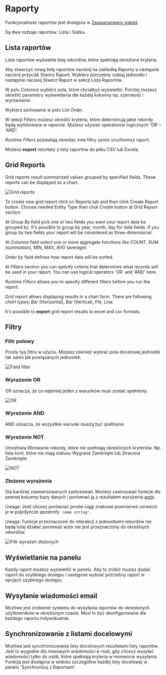 # Raporty

Funkcjonalność raportów jest dostępna w [Zaawansowany pakiet](https://www.espocrm.com/extensions/advanced-pack/).

Są dwa rodzaje raportów: Lista i Siatka.  

## Lista raportów

Lista raportów wyświetla listę rekordów, które spełniają określone kryteria.

Aby stworzyć nową listę raportów naciśnij na zakładkę Raporty a następnie naciśnij przycisk Stwórz Raport. Wybierz potrzebny rodzaj jednostki i następnie naciśnij Stwórz Raport w sekcji Lista Raportów.

W polu _Columns_ wybierz pola, które chciałbyś wyświetlić. Poniżej możesz określić parametry wyświetlania dla każdej kolumny np. szerokość i wyrównanie.

Wybierz sortowanie w polu _List Order_. 

W sekcji _Filters_ możesz określić kryteria, które determinują jakie rekordy będą wylistowane w raporcie. Możesz używać operatorów logicznych 'OR' i 'AND'.

_Runtime Filters_ pozwalają określać inne filtry zanim uruchomisz raport.

Możesz __export__ rezultaty z listy raportów do pliku CSV lub Excela.

## Grid Reports

Grid reports result summarized values grouped by specified fields. These reports can be displayed as a chart.

![Grid reports](https://raw.githubusercontent.com/espocrm/documentation/master/_static/images/user-guide/reports/grid.png)

To create new grid report click on Reports tab and then click Create Report button. Choose needed Entity Type then click Create button at Grid Report section.

At _Group By_ field pick one or two fields you want your report data be grouped by. It's possible to group by year, month, day for date fields. If you group by two fields your report will be considered as three-dimensional.

At _Columns_ field select one or more aggregate functions like COUNT, SUM (summation), MIN, MAX, AVG (average).

_Order by_ field defines how report data will be sorted.

At _Filters_ section you can specify criteria that determines what records will be used in your report. You can use logical operators 'OR' and 'AND' here.

_Runtime Filters_ allows you to specify different filters before you run the report.

Grid report allows displaying results in a chart form. There are following _chart types_: Bar (Horizontal), Bar (Vertical), Pie, Line.

It's possible to __export__ grid report results to excel and csv formats.

## Filtry

### Filtr polowy

Prosty typ filtru w użyciu. Możesz również wybrać pola docelowej jednostki tak samo jak powiązanych jednostek.

![Field filter](https://raw.githubusercontent.com/espocrm/documentation/master/_static/images/user-guide/reports/filter-field.png)

### Wyrażenie OR

OR oznacza, że co najmniej jeden z warunków musi zostać spełniony.

![OR](https://raw.githubusercontent.com/espocrm/documentation/master/_static/images/user-guide/reports/filter-or.png)

### Wyrażenie AND

AND oznacza, że wszystkie warunki muszą być spełnione.

### Wyrażenie NOT

Umożliwia filtrowanie rekordy, które nie spełniają określonych kryteriów. Np. lista kont, które nie mają statusu Wygrane Zamknięte lub Stracone Zamknięte.

![NOT](https://raw.githubusercontent.com/espocrm/documentation/master/_static/images/user-guide/reports/filter-not.png)

### Złożone wyrażenia

Dla bardziej zaawansowanych zastosowań. Możesz zastosować funkcje dla pewnej kolumny bazy danych i porównać ją z rezultatem wyrażenia [wzór](../administration/formula.md).

Uwaga: Jeśli chcesz porównać proste ciągi znakowe powinieneś umieścić je w pojedyncze apostrofy `'some string'`.

Uwaga: Funkcje przeznaczone do interakcji z jednostkami rekordów nie będą tutaj działać ponieważ wzór nie jest przeznaczony do określnych rekordów.

![Filtr wyrażeń złożonych](https://raw.githubusercontent.com/espocrm/documentation/master/_static/images/user-guide/reports/filter-complex.png)

## Wyświetlanie na panelu

Każdy raport możesz wyświetlić w panelu. Aby to zrobić musisz dodać raport do szybkiego dostępu i następnie wybrać potrzebny raport w opcjach szybkiego dostępu.

## Wysyłanie wiadomości email

Możliwe jest zrobienie systemu do wysyłania raportów do określonych użytkowników w określonym czasie. Musi to być skonfigurowane dla każdego raportu indywidualnie.

## Synchronizowanie z listami docelowymi

Możliwe jest synchronizowanie listy docelowych rezultatami listy raportów. Jest to wygodne dla masowych wiadomości e-mail, gdy chcesz wysyłać wiadomości tylko do osób, które spełniają kryteria w momencie wysyłania. Funkcja jest dostępna w widoku szczegółów każdej listy docelowej w panelu 'Synchronizuj z Raportami'.
